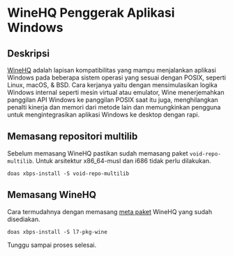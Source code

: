 # WineHQ Penggerak Aplikasi Windows

## Deskripsi

<a href="https://www.winehq.org/" target="_blank">WineHQ</a> adalah lapisan kompatibilitas yang mampu menjalankan aplikasi Windows pada beberapa sistem operasi yang sesuai dengan POSIX, seperti Linux, macOS, & BSD. Cara kerjanya yaitu dengan mensimulasikan logika Windows internal seperti mesin virtual atau emulator, Wine menerjemahkan panggilan API Windows ke panggilan POSIX saat itu juga, menghilangkan penalti kinerja dan memori dari metode lain dan memungkinkan pengguna untuk mengintegrasikan aplikasi Windows ke desktop dengan rapi.

## Memasang repositori multilib

Sebelum memasang WineHQ pastikan sudah memasang paket `void-repo-multilib`. Untuk arsitektur x86_64-musl dan i686 tidak perlu dilakukan.

```
doas xbps-install -S void-repo-multilib
```

## Memasang WineHQ

Cara termudahnya dengan memasang [meta paket](../konfigurasi/manajemen-paket/xbps.html#meta-paket) WineHQ yang sudah disediakan.

```
doas xbps-install -S l7-pkg-wine
```

Tunggu sampai proses selesai.
